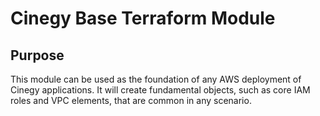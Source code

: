 # Cinegy Base Terraform Module

## Purpose

This module can be used as the foundation of any AWS deployment of Cinegy applications. It will create fundamental objects, such as core IAM roles and VPC elements, that are common in any scenario.

